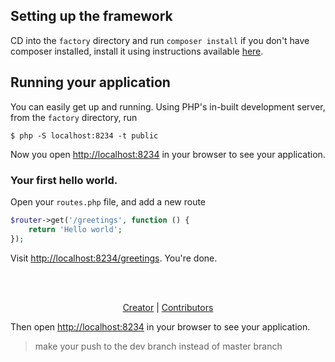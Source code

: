 

## Setting up the framework

CD into the `factory` directory and run `composer install` if you don't have composer installed, install it using instructions available [here](https://getcomposer.org/download).

## Running your application

You can easily get up and running. Using PHP's in-built development server, from the `factory` directory, run

```shell
$ php -S localhost:8234 -t public
```

Now you open [http://localhost:8234](http://localhost:8234) in your browser to see your application.

### Your first hello world.
Open your `routes.php` file, and add a new route

```php
$router->get('/greetings', function () {
    return 'Hello world';
});
```

Visit [http://localhost:8234/greetings](http://localhost:8234/greetings). You're done.

<br/><br/>

<p align="center">
    <a href="https://neoighodaro.com" target="_blank">Creator</a> |
    <a href="https://github.com/neoighodaro/nimble/graphs/contributors" target="_blank">Contributors</a>
</p>

Then open [http://localhost:8234](http://localhost:8234) in your browser to see your application.

> make your push to the dev branch instead of master branch
